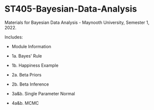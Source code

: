 # ST405-Bayesian-Data-Analysis
Materials for Bayesian Data Analysis - Maynooth University, Semester 1, 2022.

Includes:

  - Module Information

  - 1a. Bayes' Rule

  - 1b. Happiness Example
  
  - 2a. Beta Priors
  
  - 2b. Beta Inference
  
  - 3a&b. Single Parameter Normal
  
  - 4a&b. MCMC
